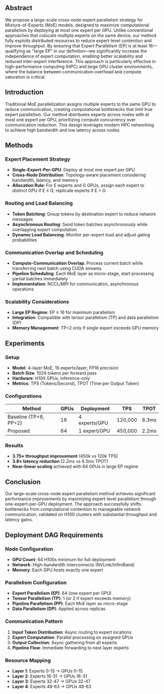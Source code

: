 ## **Abstract**

We propose a large-scale cross-node expert parallelism strategy for Mixture-of-Experts (MoE) models, designed to maximize computational parallelism by deploying at most one expert per GPU. Unlike conventional approaches that colocate multiple experts on the same device, our method fully exploits distributed resources to reduce expert-level contention and improve throughput. By ensuring that Expert Parallelism (EP) is at least 16—qualifying as "large EP" in our definition—we significantly increase the independence of expert computation, enabling better scalability and reduced inter-expert interference. This approach is particularly effective in high-performance computing (HPC) and large GPU cluster environments, where the balance between communication overhead and compute saturation is critical.

## **Introduction**

Traditional MoE parallelization assigns multiple experts to the same GPU to reduce communication, creating computational bottlenecks that limit true expert parallelism. Our method distributes experts across nodes with at most one expert per GPU, prioritizing compute concurrency over communication reduction. This design leverages modern HPC networking to achieve high bandwidth and low latency across nodes.

## **Methods**

### **Expert Placement Strategy**
- **Single-Expert-Per-GPU**: Deploy at most one expert per GPU
- **Cross-Node Distribution**: Topology-aware placement considering bandwidth, latency, and memory
- **Allocation Rule**: For E experts and G GPUs, assign each expert to distinct GPU if E ≤ G; replicate experts if E > G

### **Routing and Load Balancing**
- **Token Batching**: Group tokens by destination expert to reduce network messages
- **Asynchronous Routing**: Send token batches asynchronously while overlapping expert computation
- **Dynamic Load Balancing**: Monitor per-expert load and adjust gating probabilities

### **Communication Overlap and Scheduling**
- **Compute-Communication Overlap**: Process current batch while transferring next batch using CUDA streams
- **Pipeline Scheduling**: Each MoE layer as micro-stage, start processing partial batches immediately
- **Implementation**: NCCL/MPI for communication, asynchronous operations

### **Scalability Considerations**
- **Large EP Regime**: EP ≥ 16 for maximum parallelism
- **Integration**: Compatible with tensor parallelism (TP) and data parallelism (DP)
- **Memory Management**: TP=2 only if single expert exceeds GPU memory

## **Experiments**

### **Setup**
- **Model**: 4-layer MoE, 16 experts/layer, FP16 precision
- **Batch Size**: 1024 tokens per forward pass
- **Hardware**: H100 GPUs, inference-only
- **Metrics**: TPS (Tokens/Second), TPOT (Time per Output Token)

### **Configurations**
| Method | GPUs | Deployment | TPS | TPOT |
|--------|------|------------|-----|------|
| Baseline (TP=8, PP=2) | 16 | 4 experts/GPU | 120,000 | 8.3ms |
| Proposed | 64 | 1 expert/GPU | 450,000 | 2.2ms |

### **Results**
- **3.75× throughput improvement** (450k vs 120k TPS)
- **3.8× latency reduction** (2.2ms vs 8.3ms TPOT)
- **Near-linear scaling** achieved with 64 GPUs in large EP regime

## **Conclusion**

Our large-scale cross-node expert parallelism method achieves significant performance improvements by maximizing expert-level parallelism through one-expert-per-GPU deployment. The approach successfully shifts bottlenecks from computational contention to manageable network communication, validated on H100 clusters with substantial throughput and latency gains.

## **Deployment DAG Requirements**

### **Node Configuration**
- **GPU Count**: 64 H100s minimum for full deployment
- **Network**: High-bandwidth interconnects (NVLink/InfiniBand)
- **Memory**: Each GPU hosts exactly one expert

### **Parallelism Configuration**
- **Expert Parallelism (EP)**: 64 (one expert per GPU)
- **Tensor Parallelism (TP)**: 1 (or 2 if expert exceeds memory)
- **Pipeline Parallelism (PP)**: Each MoE layer as micro-stage
- **Data Parallelism (DP)**: Applied across replicas

### **Communication Pattern**
1. **Input Token Distribution**: Async routing to expert locations
2. **Expert Computation**: Parallel processing on assigned GPUs
3. **Output Collection**: Async gathering from all experts
4. **Pipeline Flow**: Immediate forwarding to next layer experts

### **Resource Mapping**
- **Layer 1**: Experts 0-15 → GPUs 0-15
- **Layer 2**: Experts 16-31 → GPUs 16-31
- **Layer 3**: Experts 32-47 → GPUs 32-47
- **Layer 4**: Experts 48-63 → GPUs 48-63